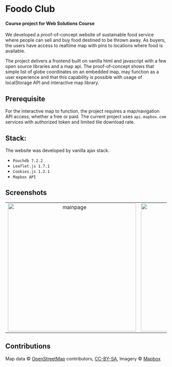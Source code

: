 
# Foodo Club 

#### Course project for Web Solutions Course

We developed a proof-of-concept website of sustainable food service where people can sell and buy food destined to be thrown away. 
As buyers, the users have access to realtime map with pins to locations where food is available. 

The project delivers a frontend built on vanilla html and javascript with a few open source libraries and a map api. The proof-of-concept shows that simple list of globe coordinates on an embedded map, may function as a user experience and that this capability is possible with usage of localStorage API and interactive map library.

## Prerequisite

For the interactive map to function, the project requires a map/navigation API access, whether a free or paid. The current project uses `api.mapbox.com` services with authorized token and limited tile download rate.

## Stack:

The website was developed by vanilla ajax stack.

* `Pouchdb 7.2.2`
* `Leaflet.js 1.7.1`
* `Cookies.js 1.2.1`
* `Mapbox API`


## Screenshots

<table>
  <tr>
  	<td align="center">
      <img src="docs/1.jpeg" alt="mainpage" width="400"/>
    </td>
     <td align="center">
      <img src="docs/2.jpeg" alt="cartpage" width="400"/>
    </td>
    <td align="center">
      <img src="docs/3.jpeg" alt="interactivemap" width="400"/>
    </td>
  </tr>
</table>

## Contributions

Map data &copy; <a href="https://www.openstreetmap.org/">OpenStreetMap</a> contributors, <a href="https://creativecommons.org/licenses/by-sa/2.0/">CC-BY-SA</a>, Imagery © <a href="https://www.mapbox.com/">Mapbox</a>
